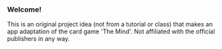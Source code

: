 ### Welcome!

This is an original project idea (not from a tutorial or class) that makes an app adaptation of the card game 'The Mind'. Not affiliated with the official publishers in any way.